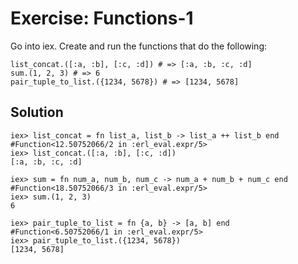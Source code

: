 # Exercise: Functions-1
Go into iex. Create and run the functions that do the following:

```
list_concat.([:a, :b], [:c, :d]) # => [:a, :b, :c, :d]  
sum.(1, 2, 3) # => 6  
pair_tuple_to_list.({1234, 5678}) # => [1234, 5678]  
```

## Solution

```
iex> list_concat = fn list_a, list_b -> list_a ++ list_b end  
#Function<12.50752066/2 in :erl_eval.expr/5>  
iex> list_concat.([:a, :b], [:c, :d])  
[:a, :b, :c, :d]  

iex> sum = fn num_a, num_b, num_c -> num_a + num_b + num_c end  
#Function<18.50752066/3 in :erl_eval.expr/5>  
iex> sum.(1, 2, 3)  
6  

iex> pair_tuple_to_list = fn {a, b} -> [a, b] end  
#Function<6.50752066/1 in :erl_eval.expr/5>  
iex> pair_tuple_to_list.({1234, 5678})  
[1234, 5678]  
```
